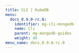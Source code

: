 ```yaml
---
title: CLI | KubeDB
menu:
  docs_0.9.0-rc.0:
    identifier: mg-cli-mongodb
    name: Cli
    parent: mg-mongodb-guides
    weight: 45
menu_name: docs_0.9.0-rc.0
---
```

